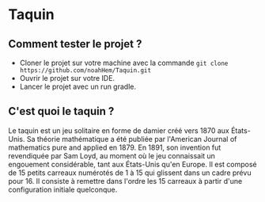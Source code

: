 # Taquin

## Comment tester le projet ?

- Cloner le projet sur votre machine avec la commande `git clone https://github.com/noahHem/Taquin.git`
- Ouvrir le projet sur votre IDE.
- Lancer le projet avec un run gradle.

## C'est quoi le taquin ?

Le taquin est un jeu solitaire en forme de damier créé vers 1870 aux États-Unis. 
Sa théorie mathématique a été publiée par l'American Journal of mathematics pure and applied en 1879. 
En 1891, son invention fut revendiquée par Sam Loyd, au moment où le jeu connaissait un engouement considérable, tant aux États-Unis qu'en Europe. 
Il est composé de 15 petits carreaux numérotés de 1 à 15 qui glissent dans un cadre prévu pour 16. 
Il consiste à remettre dans l'ordre les 15 carreaux à partir d'une configuration initiale quelconque.
